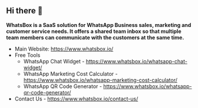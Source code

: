 ## Hi there 👋

**WhatsBox is a SaaS solution for WhatsApp Business sales, marketing and customer service needs. It offers a shared team inbox so that multiple team members can communicate with the customers at the same time.**

- Main Website: https://www.whatsbox.io/
- Free Tools
  - WhatsApp Chat Widget - https://www.whatsbox.io/whatsapp-chat-widget/
  - WhatsApp Marketing Cost Calculator - https://www.whatsbox.io/whatsapp-marketing-cost-calculator/
  - WhatsApp QR Code Generator - https://www.whatsbox.io/whatsapp-qr-code-generator/
- Contact Us - https://www.whatsbox.io/contact-us/
